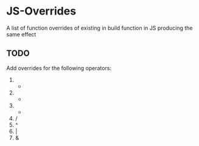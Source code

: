 # JS-Overrides
A list of function overrides of existing in build function in JS producing the same effect

## TODO

Add overrides for the following operators:

1. +
2. -
3. *
4. /
5. ^
6. |
7. &
